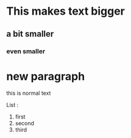 # This makes text bigger 
## a bit smaller 
### even smaller 

# new paragraph 
this is normal text 

List : 
1. first
2. second
3. third 
